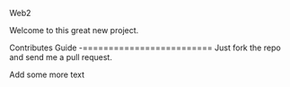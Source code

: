Web2

Welcome to this great new project.

Contributes Guide
-=========================
Just fork the repo and send me a pull request.

Add some more text
